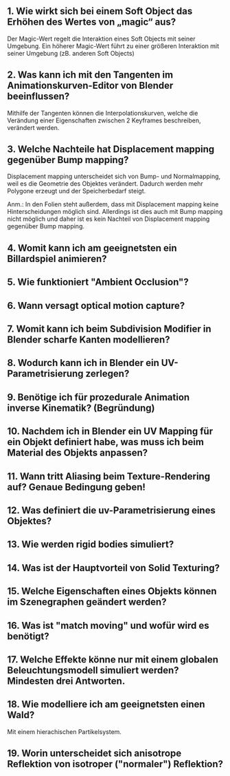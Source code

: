 ## 1. Wie wirkt sich bei einem Soft Object das Erhöhen des Wertes von „magic“ aus?

Der Magic-Wert regelt die Interaktion eines Soft Objects mit seiner Umgebung. Ein höherer Magic-Wert führt zu einer größeren Interaktion mit seiner Umgebung (zB. anderen Soft Objects)

## 2. Was kann ich mit den Tangenten im Animationskurven-Editor von Blender beeinflussen?

Mithilfe der Tangenten können die Interpolationskurven, welche die Verändung einer Eigenschaften zwischen 2 Keyframes beschreiben, verändert werden. 

## 3. Welche Nachteile hat Displacement mapping gegenüber Bump mapping?

Displacement mapping unterscheidet sich von Bump- und Normalmapping, weil es die Geometrie des Objektes verändert. Dadurch werden mehr Polygone erzeugt und der Speicherbedarf steigt.

Anm.: In den Folien steht außerdem, dass mit Displacement mapping keine Hinterscheidungen möglich sind. Allerdings ist dies auch mit Bump mapping nicht möglich und daher ist es kein Nachteil von Displacement mapping gegenüber Bump mapping.

## 4. Womit kann ich am geeignetsten ein Billardspiel animieren?

## 5. Wie funktioniert "Ambient Occlusion"?

## 6. Wann versagt optical motion capture?

## 7. Womit kann ich beim Subdivision Modifier in Blender scharfe Kanten modellieren?

## 8. Wodurch kann ich in Blender ein UV-Parametrisierung zerlegen?

## 9. Benötige ich für prozedurale Animation inverse Kinematik? (Begründung)

## 10. Nachdem ich in Blender ein UV Mapping für ein Objekt definiert habe, was muss ich beim Material des Objekts anpassen?

## 11. Wann tritt Aliasing beim Texture-Rendering auf? Genaue Bedingung geben!

## 12. Was definiert die uv-Parametrisierung eines Objektes?

## 13. Wie werden rigid bodies simuliert?

## 14. Was ist der Hauptvorteil von Solid Texturing?

## 15. Welche Eigenschaften eines Objekts können im Szenegraphen geändert werden?

## 16. Was ist "match moving" und wofür wird es benötigt?

## 17. Welche Effekte könne nur mit einem globalen Beleuchtungsmodell simuliert werden? Mindesten drei Antworten.

## 18. Wie modelliere ich am geeignetsten einen Wald?

Mit einem hierachischen Partikelsystem. 

## 19. Worin unterscheidet sich anisotrope Reflektion von isotroper ("normaler") Reflektion?
